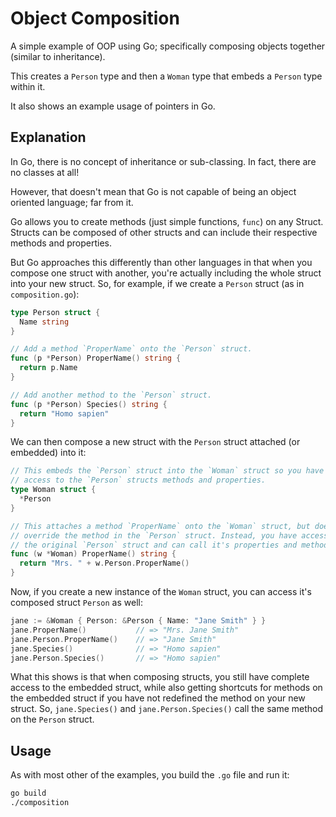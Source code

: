 # Object Composition

A simple example of OOP using Go; specifically composing objects together (similar to inheritance).

This creates a `Person` type and then a `Woman` type that embeds a `Person` type within it.

It also shows an example usage of pointers in Go.

## Explanation

In Go, there is no concept of inheritance or sub-classing. In fact, there are no classes at all!

However, that doesn't mean that Go is not capable of being an object oriented language; far from it. 

Go allows you to create methods (just simple functions, `func`) on any Struct. Structs can be composed of other structs and can include their respective methods and properties.

But Go approaches this differently than other languages in that when you compose one struct with another, you're actually including the whole struct into your new struct. So, for example, if we create a `Person` struct (as in `composition.go`):

```go
type Person struct {
  Name string
}

// Add a method `ProperName` onto the `Person` struct.
func (p *Person) ProperName() string {
  return p.Name
}

// Add another method to the `Person` struct.
func (p *Person) Species() string {
  return "Homo sapien"
}

```

We can then compose a new struct with the `Person` struct attached (or embedded) into it:

```go
// This embeds the `Person` struct into the `Woman` struct so you have 
// access to the `Person` structs methods and properties.
type Woman struct {
  *Person
}

// This attaches a method `ProperName` onto the `Woman` struct, but does not 
// override the method in the `Person` struct. Instead, you have access to 
// the original `Person` struct and can call it's properties and methods.
func (w *Woman) ProperName() string {
  return "Mrs. " + w.Person.ProperName()
}
```

Now, if you create a new instance of the `Woman` struct, you can access it's composed struct `Person` as well:

```go
jane := &Woman { Person: &Person { Name: "Jane Smith" } }
jane.ProperName()           // => "Mrs. Jane Smith"
jane.Person.ProperName()    // => "Jane Smith"
jane.Species()              // => "Homo sapien"
jane.Person.Species()       // => "Homo sapien"
```

What this shows is that when composing structs, you still have complete access to the embedded struct, while also getting shortcuts for methods on the embedded struct if you have not redefined the method on your new struct. So, `jane.Species()` and `jane.Person.Species()` call the same method on the `Person` struct.

## Usage

As with most other of the examples, you build the `.go` file and run it:

```bash
go build
./composition
```
